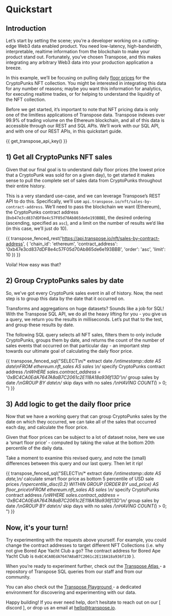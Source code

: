 # Quickstart

## Introduction

Let’s start by setting the scene; you’re a developer working on a cutting-edge Web3 data enabled product.  You need low-latency, high-bandwidth, interpretable, realtime information from the blockchain to make your product stand out.  Fortunately, you’ve chosen Transpose, and this makes integrating any arbitrary Web3 data into your production application a breeze.

In this example, we’ll be focusing on pulling daily [floor prices](https://blog.chain.link/what-is-an-nft-floor-price/) for the CryptoPunks NFT collection.  You might be interested in integrating this data for any number of reasons; maybe you want this information for analytics, for executing realtime trades, or for helping to understand the liquidity of the NFT collection.

Before we get started, it’s important to note that NFT pricing data is only one of the limitless applications of Transpose data.  Transpose indexes over 99.9% of trading volume on the Ethereum blockchain, and all of this data is accessible through our REST and SQL APIs.  We’ll work with our SQL API, and with one of our REST APIs, in this quickstart guide.

{{ get_transpose_api_key() }}

## 1) Get all CryptoPunks NFT sales

Given that our final goal is to understand daily floor prices (the lowest price that a CryptoPunk was sold for on a given day), to get started it makes sense to pull the complete set of sales data from CryptoPunks throughout their entire history.

This is a very standard use-case, and we can leverage Transpose’s REST API to do this.  Specifically, we’ll use `api.transpose.io/nft/sales-by-contract-address`.  We’ll need to pass the blockchain we want (Ethereum), the CryptoPunks contract address (`0xb47e3cd837dDF8e4c57F05d70Ab865de6e193BBB`), the desired ordering (ascending, specified as `asc`), and a limit on the number of results we’d like (in this case, we’ll just do 10).


{{ transpose_fenced_rest('https://api.transpose.io/nft/sales-by-contract-address', { 'chain_id': 'ethereum', 'contract_address': '0xb47e3cd837dDF8e4c57F05d70Ab865de6e193BBB', 'order': 'asc', 'limit': 10 }) }}

Voila!  How easy was that?

## 2) Group CryptoPunks sales by date

So, we’ve got every CryptoPunk sales event in all of history.  Now, the next step is to group this data by the date that it occurred on.  

Transforms and aggregations on huge datasets?  Sounds like a job for SQL!  With the Transpose SQL API, we do all the heavy lifting for you - you give us a query, we return you the results in milliseconds.  Let’s put that to the test, and group these results by date.

The following SQL query selects all NFT sales, filters them to only include CryptoPunks, groups them by date, and returns the count of the number of sales events that occurred on that particular day - an important step towards our ultimate goal of calculating the daily floor price.

{{ transpose_fenced_sql("SELECT\n/* extract date */\ntimestamp::date AS date\nFROM ethereum.nft_sales AS sales \n/* specify CryptoPunks contract address */\nWHERE sales.contract_address = '0xBC4CA0EdA7647A8aB7C2061c2E118A18a936f13D'\n/* group sales by date */\nGROUP BY date\n/* skip days with no sales */\nHAVING COUNT(*) > 0; ") }}

## 3) Add logic to get the daily floor price

Now that we have a working query that can group CryptoPunks sales by the date on which they occurred, we can take all of the sales that occurred each day, and calculate the floor price.

Given that floor prices can be subject to a lot of dataset noise, here we use a ‘smart floor price’ - computed by taking the value at the bottom 20th percentile of the daily data.

Take a moment to examine this revised query, and note the (small) differences between this query and our last query.  Then let it rip!

{{ transpose_fenced_sql("SELECT\n/* extract date */\ntimestamp::date AS date,\n/* calculate smart floor price as bottom 5 percentile of USD sale prices */\npercentile_disc(0.2) WITHIN GROUP (ORDER BY usd_price) AS floor_price\nFROM ethereum.nft_sales AS sales \n/* specify CryptoPunks contract address */\nWHERE sales.contract_address = '0xBC4CA0EdA7647A8aB7C2061c2E118A18a936f13D'\n/* group sales by date */\nGROUP BY date\n/* skip days with no sales */\nHAVING COUNT(*) > 0; ") }}

## Now, it's your turn!

Try experimenting with the requests above yourself.  For example, you could change the contract addresses to target different NFT Collections (i.e. why not give Bored Ape Yacht Club a go?  The contract address for Bored Ape Yacht Club is `0xBC4CA0EdA7647A8aB7C2061c2E118A18a936f13D` ).

When you’re ready to experiment further, check out the [ Transpose Atlas ](https://atlas.transpose.io) - a repository of Transpose SQL queries from our staff and from our community.

You can also check out the [ Transpose Playground ](https://playground.transpose.io) - a dedicated environment for discovering and experimenting with our data.

Happy building!  If you ever need help, don’t hesitate to reach out on our [ discord ], or drop us an email at [hello@transpose.io](mailto:hello@transpose.io).
